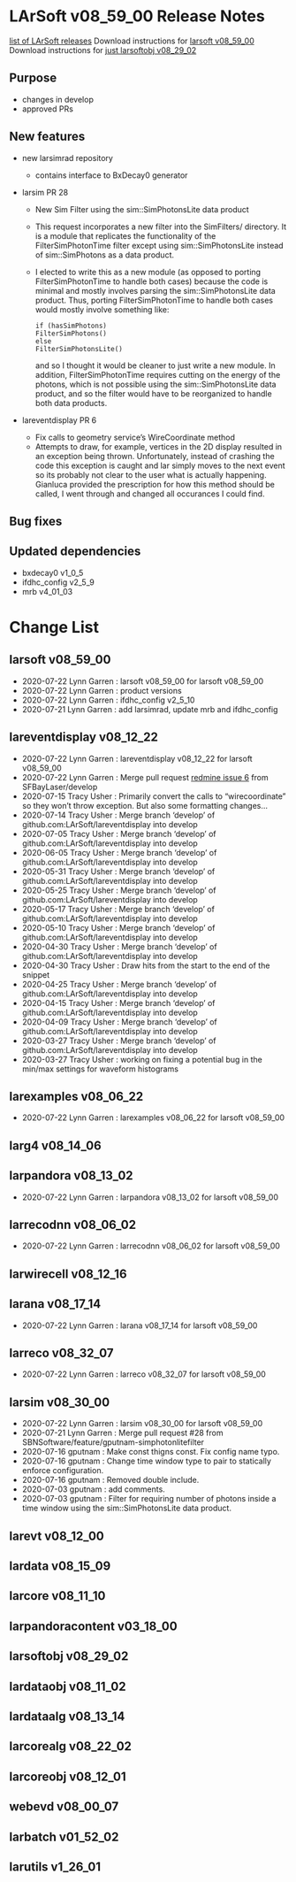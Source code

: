 LArSoft v08_59_00 Release Notes
======================================================================

[list of LArSoft releases](LArSoft_release_list)
Download instructions for [larsoft v08_59_00](http://scisoft.fnal.gov/scisoft/bundles/larsoft/v08_59_00/larsoft-v08_59_00.html)
Download instructions for [just larsoftobj v08_29_02](http://scisoft.fnal.gov/scisoft/bundles/larsoftobj/v08_29_02/larsoftobj-v08_29_02.html)

Purpose
--------------------

-   changes in develop
-   approved PRs

New features
------------------------------

-   new larsimrad repository
    -   contains interface to BxDecay0 generator
-   larsim PR 28
    -   New Sim Filter using the sim::SimPhotonsLite data product
    -   This request incorporates a new filter into the SimFilters/ directory. It is a module that replicates the functionality of the FilterSimPhotonTime filter except using sim::SimPhotonsLite instead of sim::SimPhotons as a data product.
    -   I elected to write this as a new module (as opposed to porting FilterSimPhotonTime to handle both cases) because the code is minimal and mostly involves parsing the sim::SimPhotonsLite data product. Thus, porting FilterSimPhotonTime to handle both cases would mostly involve something like:

            if (hasSimPhotons)
            FilterSimPhotons()
            else
            FilterSimPhotonsLite()

        and so I thought it would be cleaner to just write a new module. In addition, FilterSimPhotonTime requires cutting on the energy of the photons, which is not possible using the sim::SimPhotonsLite data product, and so the filter would have to be reorganized to handle both data products.

-   lareventdisplay PR 6
    -   Fix calls to geometry service’s WireCoordinate method
    -   Attempts to draw, for example, vertices in the 2D display resulted in an exception being thrown. Unfortunately, instead of crashing the code this exception is caught and lar simply moves to the next event so its probably not clear to the user what is actually happening. Gianluca provided the prescription for how this method should be called, I went through and changed all occurances I could find.

Bug fixes
------------------------

Updated dependencies
----------------------------------------------

-   bxdecay0 v1_0_5
-   ifdhc_config v2_5_9
-   mrb v4_01_03

Change List
============================

larsoft v08_59_00
------------------------------------------

-   2020-07-22 Lynn Garren : larsoft v08_59_00 for larsoft v08_59_00
-   2020-07-22 Lynn Garren : product versions
-   2020-07-22 Lynn Garren : ifdhc_config v2_5_10
-   2020-07-21 Lynn Garren : add larsimrad, update mrb and ifdhc_config

lareventdisplay v08_12_22
----------------------------------------------------------

-   2020-07-22 Lynn Garren : lareventdisplay v08_12_22 for larsoft v08_59_00
-   2020-07-22 Lynn Garren : Merge pull request [redmine issue 6](https://cdcvs.fnal.gov/redmine/issues/6) from SFBayLaser/develop
-   2020-07-15 Tracy Usher : Primarily convert the calls to “wirecoordinate” so they won’t throw exception. But also some formatting changes…
-   2020-07-14 Tracy Usher : Merge branch ‘develop’ of github.com:LArSoft/lareventdisplay into develop
-   2020-07-05 Tracy Usher : Merge branch ‘develop’ of github.com:LArSoft/lareventdisplay into develop
-   2020-06-05 Tracy Usher : Merge branch ‘develop’ of github.com:LArSoft/lareventdisplay into develop
-   2020-05-31 Tracy Usher : Merge branch ‘develop’ of github.com:LArSoft/lareventdisplay into develop
-   2020-05-25 Tracy Usher : Merge branch ‘develop’ of github.com:LArSoft/lareventdisplay into develop
-   2020-05-17 Tracy Usher : Merge branch ‘develop’ of github.com:LArSoft/lareventdisplay into develop
-   2020-05-10 Tracy Usher : Merge branch ‘develop’ of github.com:LArSoft/lareventdisplay into develop
-   2020-04-30 Tracy Usher : Merge branch ‘develop’ of github.com:LArSoft/lareventdisplay into develop
-   2020-04-30 Tracy Usher : Draw hits from the start to the end of the snippet
-   2020-04-25 Tracy Usher : Merge branch ‘develop’ of github.com:LArSoft/lareventdisplay into develop
-   2020-04-15 Tracy Usher : Merge branch ‘develop’ of github.com:LArSoft/lareventdisplay into develop
-   2020-04-09 Tracy Usher : Merge branch ‘develop’ of github.com:LArSoft/lareventdisplay into develop
-   2020-03-27 Tracy Usher : Merge branch ‘develop’ of github.com:LArSoft/lareventdisplay into develop
-   2020-03-27 Tracy Usher : working on fixing a potential bug in the min/max settings for waveform histograms

larexamples v08_06_22
--------------------------------------------------

-   2020-07-22 Lynn Garren : larexamples v08_06_22 for larsoft v08_59_00

larg4 v08_14_06
--------------------------------------

larpandora v08_13_02
------------------------------------------------

-   2020-07-22 Lynn Garren : larpandora v08_13_02 for larsoft v08_59_00

larrecodnn v08_06_02
------------------------------------------------

-   2020-07-22 Lynn Garren : larrecodnn v08_06_02 for larsoft v08_59_00

larwirecell v08_12_16
--------------------------------------------------

larana v08_17_14
----------------------------------------

-   2020-07-22 Lynn Garren : larana v08_17_14 for larsoft v08_59_00

larreco v08_32_07
------------------------------------------

-   2020-07-22 Lynn Garren : larreco v08_32_07 for larsoft v08_59_00

larsim v08_30_00
----------------------------------------

-   2020-07-22 Lynn Garren : larsim v08_30_00 for larsoft v08_59_00
-   2020-07-21 Lynn Garren : Merge pull request \#28 from SBNSoftware/feature/gputnam-simphotonlitefilter
-   2020-07-16 gputnam : Make const thigns const. Fix config name typo.
-   2020-07-16 gputnam : Change time window type to pair to statically enforce configuration.
-   2020-07-16 gputnam : Removed double include.
-   2020-07-03 gputnam : add comments.
-   2020-07-03 gputnam : Filter for requiring number of photons inside a time window using the sim::SimPhotonsLite data product.

larevt v08_12_00
----------------------------------------

lardata v08_15_09
------------------------------------------

larcore v08_11_10
------------------------------------------

larpandoracontent v03_18_00
--------------------------------------------------------------

larsoftobj v08_29_02
------------------------------------------------

lardataobj v08_11_02
------------------------------------------------

lardataalg v08_13_14
------------------------------------------------

larcorealg v08_22_02
------------------------------------------------

larcoreobj v08_12_01
------------------------------------------------

webevd v08_00_07
----------------------------------------

larbatch v01_52_02
--------------------------------------------

larutils v1_26_01
------------------------------------------
